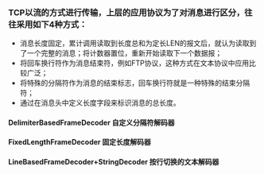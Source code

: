 ### TCP以流的方式进行传输，上层的应用协议为了对消息进行区分，往往采用如下4种方式：
* 消息长度固定，累计调用读取到长度总和为定长LEN的报文后，就认为读取到了一个完整的消息；将计数器置位，重新开始读取下一个数据报；
* 将回车换行符作为消息结束符，例如FTP协议，这种方式在文本协议中应用比较广泛；
* 将特殊的分隔符作为消息的结束标志，回车换行符就是一种特殊的结束分隔符；
* 通过在消息头中定义长度字段来标识消息的总长度。


#### DelimiterBasedFrameDecoder 自定义分隔符解码器
#### FixedLengthFrameDecoder 固定长度解码器
#### LineBasedFrameDecoder+StringDecoder 按行切换的文本解码器